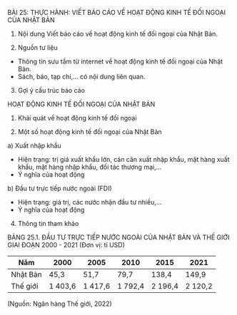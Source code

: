 BÀI 25: THỰC HÀNH: VIẾT BÁO CÁO VỀ HOẠT ĐỘNG KINH TẾ ĐỐI NGOẠI CỦA NHẬT BẢN

1. Nội dung
Viết báo cáo về hoạt động kinh tế đối ngoại của Nhật Bản.

2. Nguồn tư liệu
- Thông tin sưu tầm từ internet về hoạt động kinh tế đối ngoại của Nhật Bản.
- Sách, báo, tạp chí,... có nội dung liên quan.

3. Gợi ý cấu trúc báo cáo

HOẠT ĐỘNG KINH TẾ ĐỐI NGOẠI CỦA NHẬT BẢN

1. Khái quát về hoạt động kinh tế đối ngoại

2. Một số hoạt động kinh tế đối ngoại của Nhật Bản

a) Xuất nhập khẩu
- Hiện trạng: trị giá xuất khẩu lớn, cán cân xuất nhập khẩu, mặt hàng xuất khẩu, mặt hàng nhập khẩu, đối tác thương mại,...
- Ý nghĩa của hoạt động

b) Đầu tư trực tiếp nước ngoài (FDI)
- Hiện trạng: giá trị, các nước nhận đầu tư nhiều,...
- Ý nghĩa của hoạt động

4. Thông tin tham khảo

BẢNG 25.1. ĐẦU TƯ TRỰC TIẾP NƯỚC NGOÀI CỦA NHẬT BẢN VÀ THẾ GIỚI GIAI ĐOẠN 2000 - 2021
(Đơn vị: tỉ USD)

Năm | 2000 | 2005 | 2010 | 2015 | 2021
--- | --- | --- | --- | --- | ---
Nhật Bản | 45,3 | 51,7 | 79,7 | 138,4 | 149,9
Thế giới | 1 403,6 | 1 417,6 | 1 792,4 | 2 196,4 | 2 120,2

(Nguồn: Ngân hàng Thế giới, 2022)